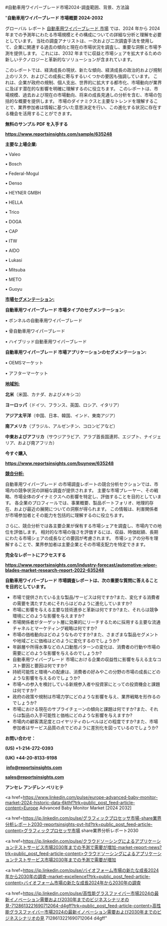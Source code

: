 #自動車用ワイパーブレード市場2024-調査範囲、背景、方法論

"<strong>自動車用ワイパーブレード 市場概要 2024-2032</strong>

グローバル レポート <a href=https://www.reportsinsights.com/sample/635248>自動車用ワイパーブレード 市場</a> では、2024 年から 2024 年までの予測年にわたる市場規模とその構成についての詳細な分析と理解を必要としています。 当社の調査アナリストは、一次および二次調査手法を使用して、企業に関連する過去の傾向と現在の市場状況を調査し、重要な洞察と市場予測を提供します。 これには、2032 年までに収益と市場シェアを拡大​​するための新しいテクノロジーと革新的なソリューションが含まれています。

このレポートでは、経済成長の現状、新たな傾向、経済成長の政治的および規制上のリスク、およびこの成長に寄与するいくつかの要因も強調しています。 これは、企業が政府の規制、個人支出、世界的に拡大する都市化、市場動向が業界に及ぼす潜在的な影響を明確に理解するのに役立ちます。 このレポートは、市場規模、過去および現在の市場動向、将来の成長見通しの分析を含む、市場の包括的な概要を提供します。 市場のダイナミクスと主要なトレンドを理解することで、業界参加者は情報に基づいた意思決定を行い、この進化する状況に存在する機会を活用することができます。

<strong><b>無料のサンプル PDF を入手する</b></strong>

<a href=https://www.reportsinsights.com/sample/635248><strong><u>https://www.reportsinsights.com/sample/635248</u></strong></a>

<strong>主要な上場企業:</strong>

• Valeo

• Bosch

• Federal-Mogul

• Denso

• HEYNER GMBH

• HELLA

• Trico

• DOGA

• CAP

• ITW

• AIDO

• Lukasi

• Mitsuba

• METO

• Guoyu

<strong><u>市場セグメンテーション</u></strong><strong><u>:</u></strong>

<strong>自動車用ワイパーブレード 市場タイプのセグメンテーション:</strong>

• ボンネルの自動車用ワイパーブレード

• 骨自動車用ワイパーブレード

• ハイブリッド自動車用ワイパーブレード

<strong>自動車用ワイパーブレード 市場アプリケーションのセグメンテーション:</strong>

• OEMSマーケット

• アフターマーケット

<strong><u>地域別</u></strong><strong><u>:</u></strong>

<strong>北米</strong>（米国、カナダ、およびメキシコ）

<strong>ヨーロッパ</strong>（ドイツ、フランス、英国、ロシア、イタリア）

<strong>アジア太平洋</strong>（中国、日本、韓国、インド、東南アジア）

<strong>南アメリカ</strong>（ブラジル、アルゼンチン、コロンビアなど）

<strong>中東およびアフリカ</strong>（サウジアラビア、アラブ首長国連邦、エジプト、ナイジェリア、および南アフリカ）

<strong>今すぐ購入</strong>

<a href=https://www.reportsinsights.com/buynow/635248><strong><u>https://www.reportsinsights.com/buynow/635248</u></strong></a>

<strong><u>競合分析:</u></strong>

自動車用ワイパーブレード の市場調査レポートの競合分析セクションでは、市場内の競争状況の詳細な調査が提供されます。 主要な市場プレーヤー、その戦略、市場全体のダイナミクスへの影響を特定し、評価することを目的としています。 各企業のプロフィールでは、事業概要、製品ポートフォリオ、地理的存在、および最近の展開についての洞察が得られます。 この情報は、利害関係者が市場参加者とその能力を包括的に理解するのに役立ちます。

さらに、競合分析では各主要企業が保有する市場シェアを調査し、市場内での地位を評価します。 相対的な市場の強さを評価するには、収益、時価総額、長期にわたる市場シェアの成長などの要因が考慮されます。 市場シェアの分布を理解することで、業界参加者は主要企業とその市場支配力を特定できます。

<strong>完全なレポートにアクセスする</strong>

<a href=https://www.reportsinsights.com/industry-forecast/automotive-wiper-blades-market-research-report-2022-635248><strong><u><b>https://www.reportsinsights.com/industry-forecast/automotive-wiper-blades-market-research-report-2022-635248</b></u></strong></a>

<strong><b>自動車用ワイパーブレード 市場調査レポートは、次の重要な質問に答えることを目的としています。</b></strong>
<ul>
  <li>市場で提供されている主な製品/サービスは何ですか?また、変化する消費者の需要を満たすためにそれらはどのように進化していますか?</li>
  <li>市場に影響を与える主要な技術進歩と革新は何ですか?また、それらは競争環境にどのような影響を与えますか?</li>
  <li>市場関係者がターゲット層に効果的にリーチするために採用する主要な流通チャネルとマーケティング戦略は何ですか?</li>
  <li>市場の価格動向はどのようなものですか?また、さまざまな製品セグメントや地域ごとに価格はどのように変化するのでしょうか?</li>
  <li>年齢層や所得水準などの人口動態パターンの変化は、消費者の行動や市場の需要にどのような影響を与えるのでしょうか?</li>
  <li>自動車用ワイパーブレード 市場における企業の収益性に影響を与える主なコスト要因と要因は何ですか?</li>
  <li>持続可能性と環境への配慮は、消費者の好みやこの分野の市場の成長にどのような影響を与えるのでしょうか?</li>
  <li>市場への参入を検討している新規参入者や投資家にとっての投資機会と課題は何ですか?</li>
  <li>政府の政策や規制は市場力学にどのような影響を与え、業界戦略を形作るのでしょうか?</li>
  <li>市場における現在のサプライチェーンの傾向と課題は何ですか?また、それらは製品の入手可能性と価格にどのような影響を与えますか?</li>
  <li>市場内の顧客満足度とロイヤリティのレベルはどの程度ですか?また、市場参加者はサービス品質の点でどのように差別化を図っているのでしょうか?</li>
</ul>
<strong>お問い合わせ：</strong>

<strong>(US) +1-214-272-0393</strong>

<strong>(UK) +44-20-8133-9198</strong>

<strong> </strong><a href=info@reportsinsights.com><strong><u>info@reportsinsights.com</u></strong></a>

<a href=sales@reportsinsights.com><strong><u>sales@reportsinsights.com</u></strong></a>

<strong>アンセレ アンデレン ベリヒテ</strong>

<a href=https://www.linkedin.com/pulse/europe-advanced-baby-monitor-market-2024-historic-data-6kthf?trk=public_post_feed-article-content>Europe Advanced Baby Monitor Market [2024 2032]</a>

<a href=https://jp.linkedin.com/pulse/グラフィックプロセッサ市場-share業界分析レポート2030-reportsinsights-pvt-ltd?trk=public_post_feed-article-content>グラフィックプロセッサ市場 share業界分析レポート2030</a>

<a href=https://jp.linkedin.com/pulse/クラウドソーシングによるアプリケーションテストサービス市場2030年までの予測で需要が増加-market-report-news?trk=public_post_feed-article-content>クラウドソーシングによるアプリケーションテストサービス市場2030年までの予測で需要が増加</a>

<a href=https://jp.linkedin.com/pulse/バイオフォーム市場の新たな成長2024年から2030年の調査-market-excellence1?trk=public_post_feed-article-content>バイオフォーム市場の新たな成長2024年から2030年の調査</a>

<a href=https://jp.linkedin.com/pulse/高性能グラスファイバー市場2024の最新イノベーション需要および2030年までのビジネスシナリオの見-7128613221690712064-d4gff?trk=public_post_feed-article-content>高性能グラスファイバー市場2024の最新イノベーション需要および2030年までのビジネスシナリオの見 7128613221690712064 d4gff</a>"
